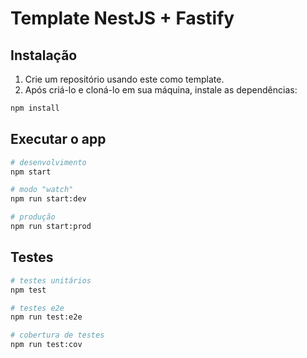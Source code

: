 # Template NestJS + Fastify

## Instalação

1. Crie um repositório usando este como template.
2. Após criá-lo e cloná-lo em sua máquina, instale as dependências:
```bash
npm install
```

## Executar o app

```bash
# desenvolvimento
npm start

# modo "watch"
npm run start:dev

# produção
npm run start:prod
```

## Testes

```bash
# testes unitários
npm test

# testes e2e
npm run test:e2e

# cobertura de testes
npm run test:cov
```
